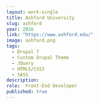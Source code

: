 ```yaml
---
layout: work-single
title: Ashford University
slug: ashford
year: 2016
link: "https://www.ashford.edu/"
image: ashford.png
tags:
  - Drupal 7
  - Custom Drupal Theme
  - JQuery
  - HTML5/CSS3
  - SASS
description:
role:  Front-End Developer
published: true
---
```


